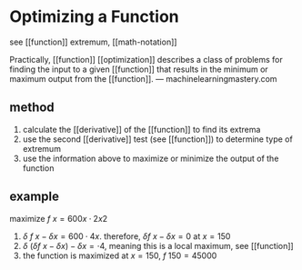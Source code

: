 # Optimizing a Function

see [[function]] extremum, [[math-notation]]

Practically, [[function]] [[optimization]] describes a class of problems for finding the input to a given [[function]] that results in the minimum or maximum output from the [[function]]. &mdash; machinelearningmastery.com

## method

1. calculate the [[derivative]] of the [[function]] to find its extrema
2. use the second [[derivative]] test (see [[function]]) to determine type of extremum
3. use the information above to maximize or minimize the output of the function

## example

maximize $f\ x = 600x \cdot 2x2$

1. $\delta\ f\ x - \delta x = 600 \cdot 4x$. therefore, $\delta f\ x - \delta x = 0$ at $x = 150$
2. $\delta\ (\delta f\ x - \delta x) - \delta x = \cdot 4$, meaning this is a local maximum, see [[function]]
3. the function is maximized at $x = 150$, $f\ 150 = 45000$
